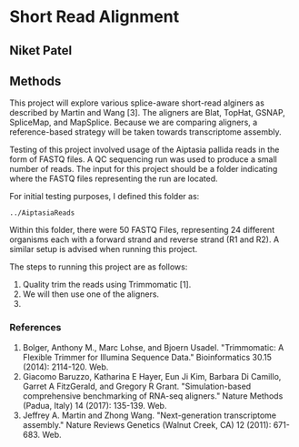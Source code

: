 # Short Read Alignment

## Niket Patel

## Methods
This project will explore various splice-aware short-read alginers as described by Martin and Wang [3]. The aligners are Blat, TopHat, GSNAP, SpliceMap,
and MapSplice. Because we are comparing aligners, a reference-based strategy will be taken towards transcriptome assembly. 

Testing of this project involved usage of the Aiptasia pallida reads in the form of FASTQ files. A QC sequencing run
was used to produce a small number of reads. The input for this project should be a folder indicating where the 
FASTQ files representing the run are located. 

For initial testing purposes, I defined this folder as: 

`../AiptasiaReads`

Within this folder, there were 50 FASTQ Files, representing 24 different organisms each with a forward strand and
reverse strand (R1 and R2). A similar setup is advised when running this project.

The steps to running this project are as follows:
1. Quality trim the reads using Trimmomatic [1].
2. We will then use one of the aligners.
3. 

### References
1. Bolger, Anthony M., Marc Lohse, and Bjoern Usadel. "Trimmomatic: A Flexible Trimmer for Illumina Sequence Data." Bioinformatics 30.15 (2014): 2114-120. Web.
2. Giacomo Baruzzo, Katharina E Hayer, Eun Ji Kim, Barbara Di Camillo, Garret A FitzGerald, and Gregory R Grant. "Simulation-based comprehensive benchmarking of RNA-seq aligners." Nature Methods (Padua, Italy) 14 (2017): 135-139. Web.
3. Jeffrey A. Martin and Zhong Wang. "Next-generation transcriptome assembly." Nature Reviews Genetics (Walnut Creek, CA) 12 (2011): 671-683. Web.
